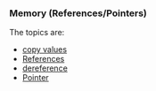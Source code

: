 ### Memory (References/Pointers)

The topics are:
 * [copy values](https://github.com/robsonoduarte/learn-c-cpp/blob/master/cpp-course/memory/copy.cpp)
 * [References](https://github.com/robsonoduarte/learn-c-cpp/blob/master/cpp-course/memory/references.cpp)
 * [dereference](https://github.com/robsonoduarte/learn-c-cpp/blob/master/cpp-course/memory/dereference.cpp)
 * [Pointer](https://github.com/robsonoduarte/learn-c-cpp/blob/master/cpp-course/memory/pointer.cpp)
